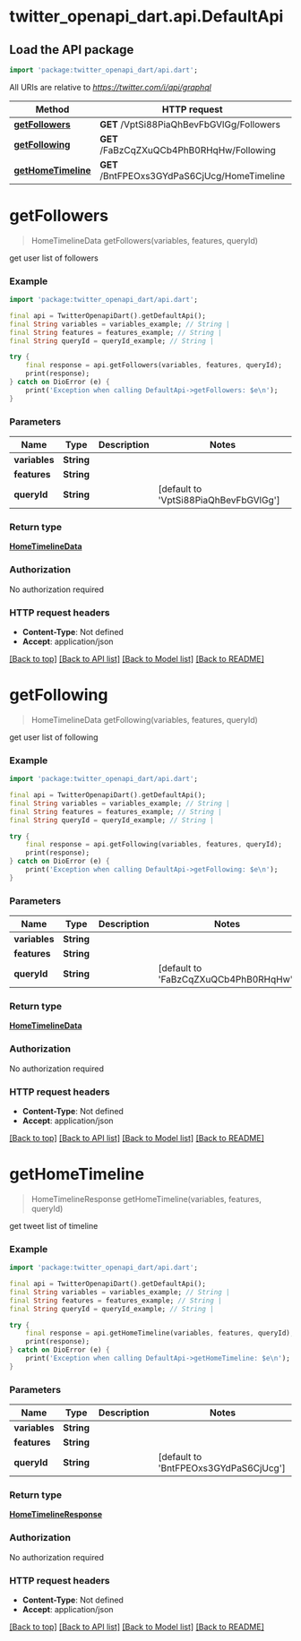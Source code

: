 # twitter_openapi_dart.api.DefaultApi

## Load the API package
```dart
import 'package:twitter_openapi_dart/api.dart';
```

All URIs are relative to *https://twitter.com/i/api/graphql*

Method | HTTP request | Description
------------- | ------------- | -------------
[**getFollowers**](DefaultApi.md#getfollowers) | **GET** /VptSi88PiaQhBevFbGVlGg/Followers | 
[**getFollowing**](DefaultApi.md#getfollowing) | **GET** /FaBzCqZXuQCb4PhB0RHqHw/Following | 
[**getHomeTimeline**](DefaultApi.md#gethometimeline) | **GET** /BntFPEOxs3GYdPaS6CjUcg/HomeTimeline | 


# **getFollowers**
> HomeTimelineData getFollowers(variables, features, queryId)



get user list of followers

### Example
```dart
import 'package:twitter_openapi_dart/api.dart';

final api = TwitterOpenapiDart().getDefaultApi();
final String variables = variables_example; // String | 
final String features = features_example; // String | 
final String queryId = queryId_example; // String | 

try {
    final response = api.getFollowers(variables, features, queryId);
    print(response);
} catch on DioError (e) {
    print('Exception when calling DefaultApi->getFollowers: $e\n');
}
```

### Parameters

Name | Type | Description  | Notes
------------- | ------------- | ------------- | -------------
 **variables** | **String**|  | 
 **features** | **String**|  | 
 **queryId** | **String**|  | [default to 'VptSi88PiaQhBevFbGVlGg']

### Return type

[**HomeTimelineData**](HomeTimelineData.md)

### Authorization

No authorization required

### HTTP request headers

 - **Content-Type**: Not defined
 - **Accept**: application/json

[[Back to top]](#) [[Back to API list]](../README.md#documentation-for-api-endpoints) [[Back to Model list]](../README.md#documentation-for-models) [[Back to README]](../README.md)

# **getFollowing**
> HomeTimelineData getFollowing(variables, features, queryId)



get user list of following

### Example
```dart
import 'package:twitter_openapi_dart/api.dart';

final api = TwitterOpenapiDart().getDefaultApi();
final String variables = variables_example; // String | 
final String features = features_example; // String | 
final String queryId = queryId_example; // String | 

try {
    final response = api.getFollowing(variables, features, queryId);
    print(response);
} catch on DioError (e) {
    print('Exception when calling DefaultApi->getFollowing: $e\n');
}
```

### Parameters

Name | Type | Description  | Notes
------------- | ------------- | ------------- | -------------
 **variables** | **String**|  | 
 **features** | **String**|  | 
 **queryId** | **String**|  | [default to 'FaBzCqZXuQCb4PhB0RHqHw']

### Return type

[**HomeTimelineData**](HomeTimelineData.md)

### Authorization

No authorization required

### HTTP request headers

 - **Content-Type**: Not defined
 - **Accept**: application/json

[[Back to top]](#) [[Back to API list]](../README.md#documentation-for-api-endpoints) [[Back to Model list]](../README.md#documentation-for-models) [[Back to README]](../README.md)

# **getHomeTimeline**
> HomeTimelineResponse getHomeTimeline(variables, features, queryId)



get tweet list of timeline

### Example
```dart
import 'package:twitter_openapi_dart/api.dart';

final api = TwitterOpenapiDart().getDefaultApi();
final String variables = variables_example; // String | 
final String features = features_example; // String | 
final String queryId = queryId_example; // String | 

try {
    final response = api.getHomeTimeline(variables, features, queryId);
    print(response);
} catch on DioError (e) {
    print('Exception when calling DefaultApi->getHomeTimeline: $e\n');
}
```

### Parameters

Name | Type | Description  | Notes
------------- | ------------- | ------------- | -------------
 **variables** | **String**|  | 
 **features** | **String**|  | 
 **queryId** | **String**|  | [default to 'BntFPEOxs3GYdPaS6CjUcg']

### Return type

[**HomeTimelineResponse**](HomeTimelineResponse.md)

### Authorization

No authorization required

### HTTP request headers

 - **Content-Type**: Not defined
 - **Accept**: application/json

[[Back to top]](#) [[Back to API list]](../README.md#documentation-for-api-endpoints) [[Back to Model list]](../README.md#documentation-for-models) [[Back to README]](../README.md)

